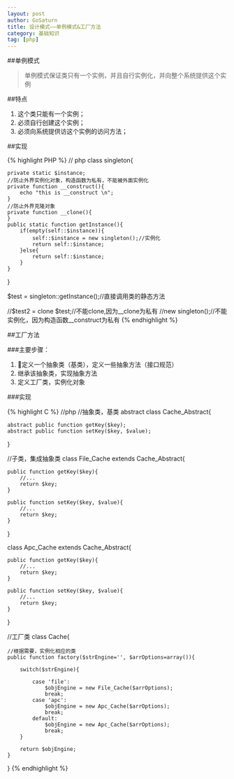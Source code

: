 ```yaml
---
layout: post
author: GoSaturn
title: 设计模式——单例模式&工厂方法
category: 基础知识
tag: [php]
---
```


##单例模式

>单例模式保证类只有一个实例，并且自行实例化，并向整个系统提供这个实例

##特点

 1. 这个类只能有一个实例；
 2. 必须自行创建这个实例；
 3. 必须向系统提供访这个实例的访问方法；

##实现

{% highlight PHP %} 
// php
class singleton{

	private static $instance;
	//防止外界实例化对象，构造函数为私有，不能被外面实例化
	private function __construct(){
		echo "this is __construct \n";
	}
	//防止外界克隆对象
	private function __clone(){
	}
	public static function getInstance(){
		if(empty(self::$instance)){
			self::$instance = new singleton();//实例化
			return self::$instance;
		}else{
			return self::$instance;
		}
	}
}

$test = singleton::getInstance();//直接调用类的静态方法

//$test2 = clone $test;//不能clone,因为__clone为私有
//new singleton();//不能实例化，因为构造函数__construct为私有
{% endhighlight %}

##工厂方法

###主要步骤：
 1. 定义一个抽象类（基类），定义一些抽象方法（接口规范）
 2. 继承该抽象类，实现抽象方法
 3. 定义工厂类，实例化对象

###实现

{% highlight C %}
//php
//抽象类，基类
abstract class Cache_Abstract{

	abstract public function getKey($key);
	abstract public function setKey($key, $value);
}

//子类，集成抽象类
class File_Cache extends Cache_Abstract{

	public function getKey($key){
		//...
		return $key;
	}

	public function setKey($key, $value){
		//...
		return $key;
	}
}

class Apc_Cache extends Cache_Abstract{

	public function getKey($key){
		//...
		return $key;
	}

	public function setKey($key, $value){
		//...
		return $key;
	}
}

//工厂类
class Cache{

	//根据需要，实例化相应的类
	public function factory($strEngine='', $arrOptions=array()){

		switch($strEngine){

			case 'file':
				$objEngine = new File_Cache($arrOptions);
				break;
			case 'apc':
				$objEngine = new Apc_Cache($arrOptions);
				break;
			default:
				$objEngine = new Apc_Cache($arrOptions);
				break;
		}

		return $objEngine;
	}
}
 {% endhighlight %}
